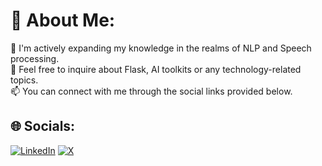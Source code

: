 # 💫 About Me:
🌱 I'm actively expanding my knowledge in the realms of NLP and Speech processing.<br>💬 Feel free to inquire about Flask, AI toolkits or any technology-related topics.<br>📫 You can connect with me through the social links provided below.<br>


## 🌐 Socials:
[![LinkedIn](https://img.shields.io/badge/LinkedIn-%230077B5.svg?logo=linkedin&logoColor=white)](https://linkedin.com/in/https://www.linkedin.com/in/ussen-kimanuka-086b79165/) [![X](https://img.shields.io/badge/X-black.svg?logo=X&logoColor=white)](https://x.com/https://x.com/Ussenuk) 

<!-- Proudly created with GPRM ( https://gprm.itsvg.in ) -->
